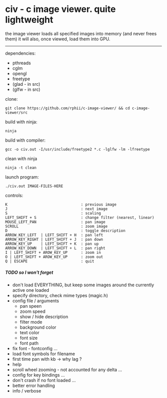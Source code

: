 # civ - c image viewer. quite lightweight

the image viewer loads all specified images into memory (and never frees them)
it will also, once viewed, load them into GPU.

---------------------------------------

dependencies:

- pthreads
- cglm
- opengl
- freetype
- (glad - in src)
- (glfw - in src)

clone:

    git clone https://github.com/rphii/c-image-viewer/ && cd c-image-viewer/src

build with ninja:
    
    ninja

build with compiler:

    gcc -o civ.out -I/usr/include/freetype2 *.c -lglfw -lm -lfreetype

clean with ninja

    ninja -t clean

launch program:

    ./civ.out IMAGE-FILES-HERE

controls:

    K                                 : previous image
    J                                 : next image
    S                                 : scaling
    LEFT_SHIFT + S                    : change filter (nearest, linear)
    MOUSE_LEFT_PAN                    : pan image
    SCROLL                            : zoom image
    D                                 : toggle description
    ARROW_KEY_LEFT  | LEFT_SHIFT + H  : pan left
    ARROW_KEY_RIGHT | LEFT_SHIFT + J  : pan down
    ARROW_KEY_UP    | LEFT_SHIFT + K  : pan up
    ARROW_KEY_DOWN  | LEFT_SHIFT + L  : pan right
    I | LEFT_SHIFT + AROW_KEY_UP      : zoom in
    O | LEFT_SHIFT + AROW_KEY_UP      : zoom out
    Q | ESCAPE                        : quit


##### TODO so I won't forget

- don't load EVERYTHING, but keep some images around the currently active one loaded
- specify directory, check mime types (magic.h)
- config file / arguments
    - pan speen
    - zoom speed
    - show / hide description
    - filter mode
    - background color
    - text color
    - font size
    - font path
- fix font - fontconfig ...
- load font symbols for filename
- first time pan with kb -> why lag ?
- help
- scroll wheel zooming - not accounted for any delta ...
- config for key bindings ...
- don't crash if no font loaded ...
- better error handling
- info / verbose

